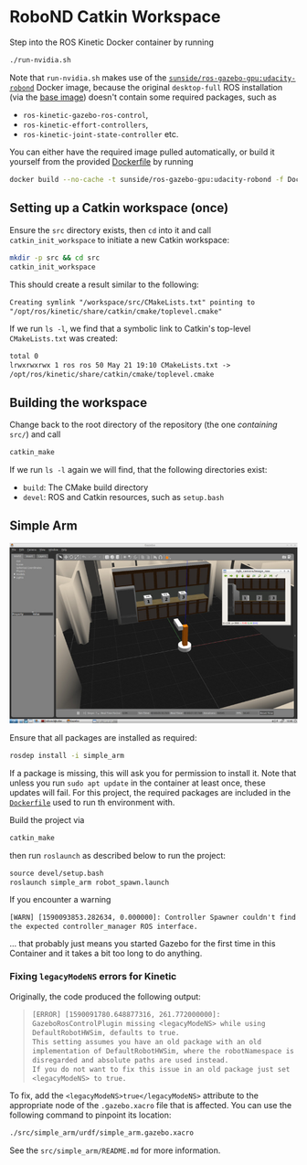 # RoboND Catkin Workspace

Step into the ROS Kinetic Docker container by running

```bash
./run-nvidia.sh
```

Note that `run-nvidia.sh` makes use of the [`sunside/ros-gazebo-gpu:udacity-robond`](https://hub.docker.com/repository/docker/sunside/ros-gazebo-gpu)
Docker image, because the original `desktop-full` ROS installation (via the [base image](https://github.com/sunsided/ros-gazebo-gpu-docker)) doesn't contain some
required packages, such as

- `ros-kinetic-gazebo-ros-control`,
- `ros-kinetic-effort-controllers`,
- `ros-kinetic-joint-state-controller` etc.

You can either have the required image pulled automatically, or build it yourself from
the provided [Dockerfile](Dockerfile) by running

```bash
docker build --no-cache -t sunside/ros-gazebo-gpu:udacity-robond -f Dockerfile .
```

## Setting up a Catkin workspace (once)

Ensure the `src` directory exists, then `cd` into it and call `catkin_init_workspace`
to initiate a new Catkin workspace:

```bash
mkdir -p src && cd src
catkin_init_workspace
```

This should create a result similar to the following:

```
Creating symlink "/workspace/src/CMakeLists.txt" pointing to "/opt/ros/kinetic/share/catkin/cmake/toplevel.cmake"
```

If we run `ls -l`, we find that a symbolic link to Catkin's top-level `CMakeLists.txt` was created:

```
total 0
lrwxrwxrwx 1 ros ros 50 May 21 19:10 CMakeLists.txt -> /opt/ros/kinetic/share/catkin/cmake/toplevel.cmake
```

## Building the workspace

Change back to the root directory of the repository (the one _containing_ `src/`) and call

```bash
catkin_make
```

If we run `ls -l` again we will find, that the following directories exist:

- `build`: The CMake build directory
- `devel`: ROS and Catkin resources, such as `setup.bash`

## Simple Arm

![The Simple Arm simulation environment](.readme/simple_arm.jpg)

Ensure that all packages are installed as required:

```bash
rosdep install -i simple_arm
```

If a package is missing, this will ask you for permission to
install it. Note that unless you run `sudo apt update` in the
container at least once, these updates will fail. For this project,
the required packages are included in the [`Dockerfile`](Dockerfile)
used to run th environment with.

Build the project via

```bash
catkin_make
```

then run `roslaunch` as described below to run the project:

```
source devel/setup.bash
roslaunch simple_arm robot_spawn.launch
```

If you encounter a warning

```
[WARN] [1590093853.282634, 0.000000]: Controller Spawner couldn't find the expected controller_manager ROS interface.
```

… that probably just means you started Gazebo for the first time in this Container
and it takes a bit too long to do anything.


### Fixing `legacyModeNS` errors for Kinetic

Originally, the code produced the following output:

> ```
> [ERROR] [1590091780.648877316, 261.772000000]: GazeboRosControlPlugin missing <legacyModeNS> while using DefaultRobotHWSim, defaults to true.
> This setting assumes you have an old package with an old implementation of DefaultRobotHWSim, where the robotNamespace is disregarded and absolute paths are used instead.
> If you do not want to fix this issue in an old package just set <legacyModeNS> to true.
> ```

To fix, add the `<legacyModeNS>true</legacyModeNS>` attribute to the appropriate node of the `.gazebo.xacro` file that is affected. You can
use the following command to pinpoint its location:

```bash
./src/simple_arm/urdf/simple_arm.gazebo.xacro
```

See the `src/simple_arm/README.md` for more information.

